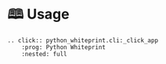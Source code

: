 # 🕮 Usage

```{eval-rst}
.. click:: python_whiteprint.cli:_click_app
    :prog: Python Whiteprint
    :nested: full
```
